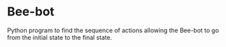 # Bee-bot
Python program to find the sequence of actions allowing the Bee-bot to go from the initial state to the final state.
